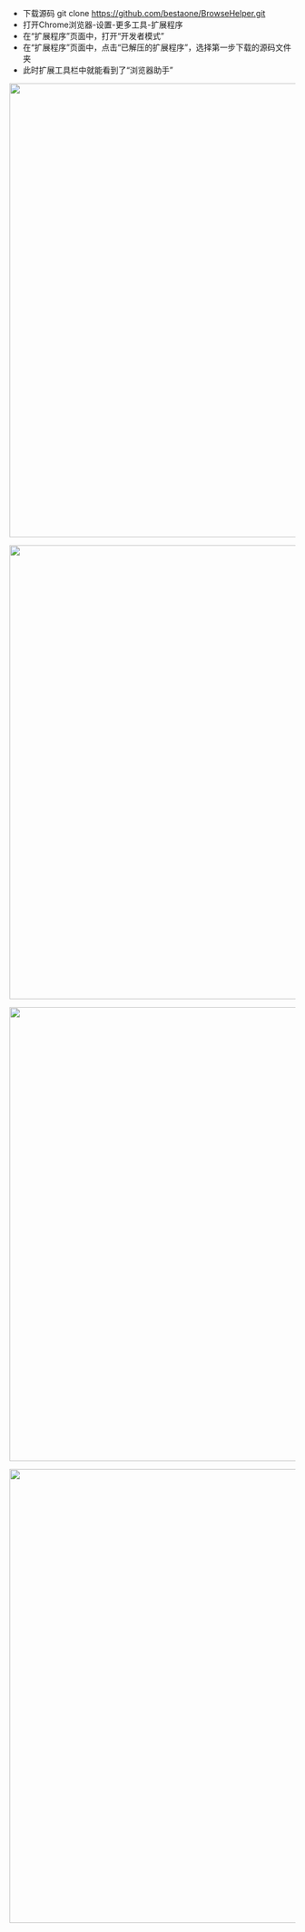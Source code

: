 - 下载源码 git clone https://github.com/bestaone/BrowseHelper.git
- 打开Chrome浏览器-设置-更多工具-扩展程序
- 在“扩展程序”页面中，打开“开发者模式”
- 在“扩展程序”页面中，点击“已解压的扩展程序”，选择第一步下载的源码文件夹
- 此时扩展工具栏中就能看到了“浏览器助手”

<p align="center">
  <img width="800" src="https://earven.oss-cn-shanghai.aliyuncs.com/BrowseHelper/1.jpg">
</p>

<p align="center">
  <img width="800" src="https://earven.oss-cn-shanghai.aliyuncs.com/BrowseHelper/2.jpg">
</p>

<p align="center">
  <img width="800" src="https://earven.oss-cn-shanghai.aliyuncs.com/BrowseHelper/3.jpg">
</p>

<p align="center">
  <img width="800" src="https://earven.oss-cn-shanghai.aliyuncs.com/BrowseHelper/4.jpg">
</p>


